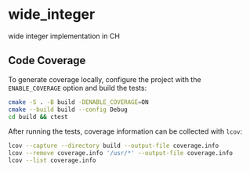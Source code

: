 # wide_integer
wide integer implementation in CH

## Code Coverage

To generate coverage locally, configure the project with the `ENABLE_COVERAGE` option
and build the tests:

```bash
cmake -S . -B build -DENABLE_COVERAGE=ON
cmake --build build --config Debug
cd build && ctest
```

After running the tests, coverage information can be collected with `lcov`:

```bash
lcov --capture --directory build --output-file coverage.info
lcov --remove coverage.info '/usr/*' --output-file coverage.info
lcov --list coverage.info
```
